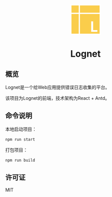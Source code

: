 <div align="center"><img src="https://github.com/backrunner/lognet-frontend/raw/master/src/assets/image/lognet.png" width="96"/><h1>Lognet</h1></div>

## 概览

Lognet是一个给Web应用提供错误日志收集的平台。

该项目为Lognet的前端，技术架构为React + Antd。

## 命令说明

本地启动项目：

```bash
npm run start
```

打包项目：
```bash
npm run build
```

## 许可证

MIT